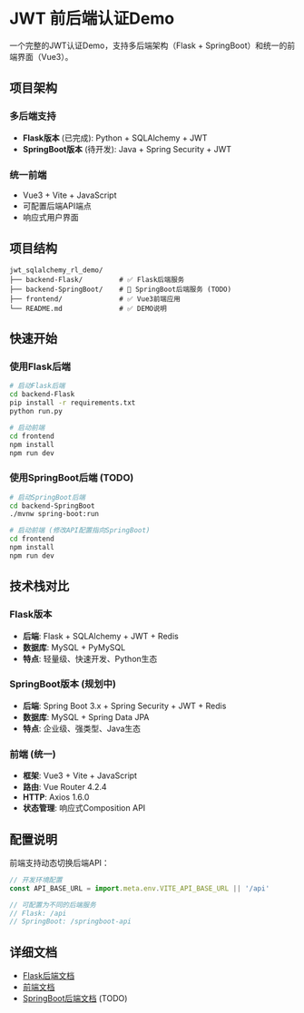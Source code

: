 # JWT 前后端认证Demo

一个完整的JWT认证Demo，支持多后端架构（Flask + SpringBoot）和统一的前端界面（Vue3）。

## 项目架构

### 多后端支持
- **Flask版本** (已完成): Python + SQLAlchemy + JWT
- **SpringBoot版本** (待开发): Java + Spring Security + JWT

### 统一前端
- Vue3 + Vite + JavaScript
- 可配置后端API端点
- 响应式用户界面

## 项目结构

```
jwt_sqlalchemy_rl_demo/
├── backend-Flask/         # ✅ Flask后端服务
├── backend-SpringBoot/    # 🔄 SpringBoot后端服务 (TODO)
├── frontend/              # ✅ Vue3前端应用
└── README.md              # ✅ DEMO说明
```

## 快速开始

### 使用Flask后端
```bash
# 启动Flask后端
cd backend-Flask
pip install -r requirements.txt
python run.py

# 启动前端
cd frontend
npm install
npm run dev
```

### 使用SpringBoot后端 (TODO)
```bash
# 启动SpringBoot后端
cd backend-SpringBoot
./mvnw spring-boot:run

# 启动前端 (修改API配置指向SpringBoot)
cd frontend
npm install
npm run dev
```

## 技术栈对比

### Flask版本
- **后端**: Flask + SQLAlchemy + JWT + Redis
- **数据库**: MySQL + PyMySQL
- **特点**: 轻量级、快速开发、Python生态

### SpringBoot版本 (规划中)
- **后端**: Spring Boot 3.x + Spring Security + JWT + Redis
- **数据库**: MySQL + Spring Data JPA
- **特点**: 企业级、强类型、Java生态

### 前端 (统一)
- **框架**: Vue3 + Vite + JavaScript
- **路由**: Vue Router 4.2.4
- **HTTP**: Axios 1.6.0
- **状态管理**: 响应式Composition API

## 配置说明

前端支持动态切换后端API：
```javascript
// 开发环境配置
const API_BASE_URL = import.meta.env.VITE_API_BASE_URL || '/api'

// 可配置为不同的后端服务
// Flask: /api
// SpringBoot: /springboot-api
```

## 详细文档

- [Flask后端文档](./backend-Flask/README.md)
- [前端文档](./frontend/README.md)
- [SpringBoot后端文档](./backend-SpringBoot/README.md) (TODO)